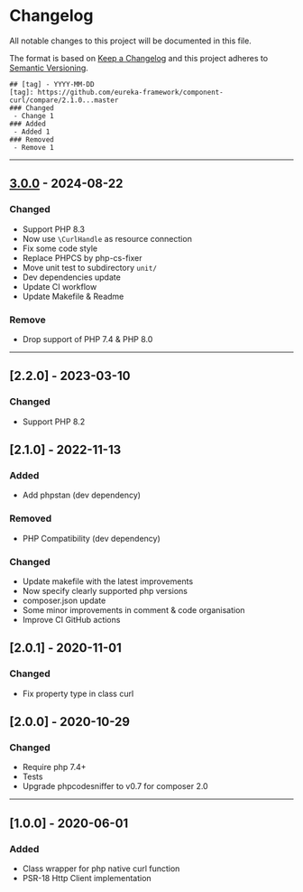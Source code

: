 # Changelog
All notable changes to this project will be documented in this file.

The format is based on [Keep a Changelog](http://keepachangelog.com/en/1.0.0/)
and this project adheres to [Semantic Versioning](http://semver.org/spec/v2.0.0.html).

```
## [tag] - YYYY-MM-DD
[tag]: https://github.com/eureka-framework/component-curl/compare/2.1.0...master
### Changed
 - Change 1
### Added
 - Added 1
### Removed
 - Remove 1
```

----
## [3.0.0] - 2024-08-22
[3.0.0]: https://github.com/eureka-framework/component-curl/compare/2.2.0...3.0.0
### Changed
- Support PHP 8.3
- Now use `\CurlHandle` as resource connection
- Fix some code style
- Replace PHPCS by php-cs-fixer
- Move unit test to subdirectory `unit/`
- Dev dependencies update
- Update CI workflow
- Update Makefile & Readme
### Remove
- Drop support of PHP 7.4 & PHP 8.0

----

## [2.2.0] - 2023-03-10
### Changed
- Support PHP 8.2

## [2.1.0] - 2022-11-13
### Added
 - Add phpstan (dev dependency)
### Removed
 - PHP Compatibility (dev dependency)
### Changed
 - Update makefile with the latest improvements
 - Now specify clearly supported php versions
 - composer.json update
 - Some minor improvements in comment & code organisation
 - Improve CI GitHub actions

## [2.0.1] - 2020-11-01
### Changed
 - Fix property type in class curl

## [2.0.0] - 2020-10-29
### Changed
 - Require php 7.4+
 - Tests
 - Upgrade phpcodesniffer to v0.7 for composer 2.0

----

## [1.0.0] - 2020-06-01
### Added
 - Class wrapper for php native curl function
 - PSR-18 Http Client implementation
